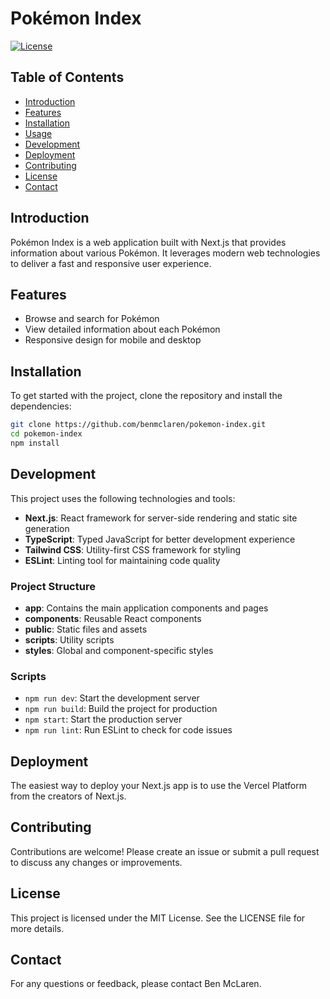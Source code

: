 # Pokémon Index

[![License](https://img.shields.io/badge/license-MIT-blue.svg)](LICENSE)

## Table of Contents

- [Introduction](#introduction)
- [Features](#features)
- [Installation](#installation)
- [Usage](#usage)
- [Development](#development)
- [Deployment](#deployment)
- [Contributing](#contributing)
- [License](#license)
- [Contact](#contact)

## Introduction

Pokémon Index is a web application built with Next.js that provides information about various Pokémon. It leverages modern web technologies to deliver a fast and responsive user experience.

## Features

- Browse and search for Pokémon
- View detailed information about each Pokémon
- Responsive design for mobile and desktop

## Installation

To get started with the project, clone the repository and install the dependencies:

```bash
git clone https://github.com/benmclaren/pokemon-index.git
cd pokemon-index
npm install
```

## Development

This project uses the following technologies and tools:

- **Next.js**: React framework for server-side rendering and static site generation
- **TypeScript**: Typed JavaScript for better development experience
- **Tailwind CSS**: Utility-first CSS framework for styling
- **ESLint**: Linting tool for maintaining code quality

### Project Structure
- **app**: Contains the main application components and pages
- **components**: Reusable React components
- **public**: Static files and assets
- **scripts**: Utility scripts
- **styles**: Global and component-specific styles

### Scripts
- `npm run dev`: Start the development server
- `npm run build`: Build the project for production
- `npm start`: Start the production server
- `npm run lint`: Run ESLint to check for code issues

## Deployment

The easiest way to deploy your Next.js app is to use the Vercel Platform from the creators of Next.js.

## Contributing

Contributions are welcome! Please create an issue or submit a pull request to discuss any changes or improvements.

## License

This project is licensed under the MIT License. See the LICENSE file for more details.

## Contact

For any questions or feedback, please contact Ben McLaren.
